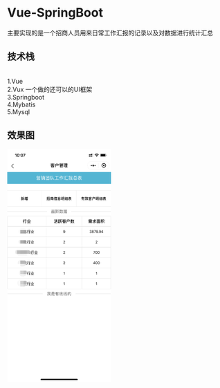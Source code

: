 # Vue-SpringBoot
主要实现的是一个招商人员用来日常工作汇报的记录以及对数据进行统计汇总
## 技术栈
<br>1.Vue
<br>2.Vux 一个做的还可以的UI框架
<br>3.Springboot
<br>4.Mybatis
<br>5.Mysql 
## 效果图
<img src="https://github.com/Ricardo0000001/Vue-SpringBoot/blob/master/IMG/%E5%BE%AE%E4%BF%A1%E5%9B%BE%E7%89%87_20200630101855.png" width="240" height="540" alt="图片描述文字"/>
